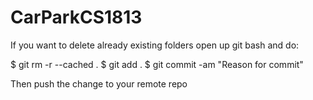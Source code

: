 # CarParkCS1813

If you want to delete already existing folders open up git bash and do:

$ git rm -r --cached .
$ git add .
$ git commit -am "Reason for commit"

Then push the change to your remote repo
